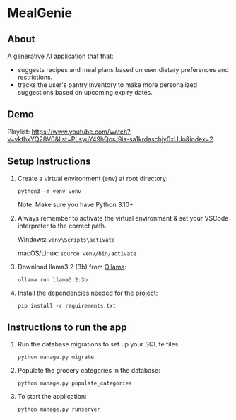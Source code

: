# MealGenie

## About

A generative AI application that that:
- suggests recipes and meal plans based on user dietary preferences and restrictions. 
- tracks the user's pantry inventory to make more personalized suggestions based on upcoming expiry dates.

## Demo

Playlist: https://www.youtube.com/watch?v=vktbxYQ28V0&list=PLsyuY49hQorJ9is-sa1krdaschjy0xUJo&index=2

## Setup Instructions

1. Create a virtual environment (env) at root directory:

    `python3 -m venv venv`

    Note: Make sure you have Python 3.10+

2. Always remember to activate the virtual environment & set your VSCode interpreter to the correct path.

    Windows: `venv\Scripts\activate`

    macOS/Linux: `source venv/bin/activate`

3. Download llama3.2 (3b) from [Ollama](https://ollama.com/library/llama3.2):

    `ollama run llama3.2:3b`

4. Install the dependencies needed for the project:

    `pip install -r requirements.txt`


## Instructions to run the app

1. Run the database migrations to set up your SQLite files:

    `python manage.py migrate`

2. Populate the grocery categories in the database:
   
    `python manage.py populate_categories`

3. To start the application:

    `python manage.py runserver`